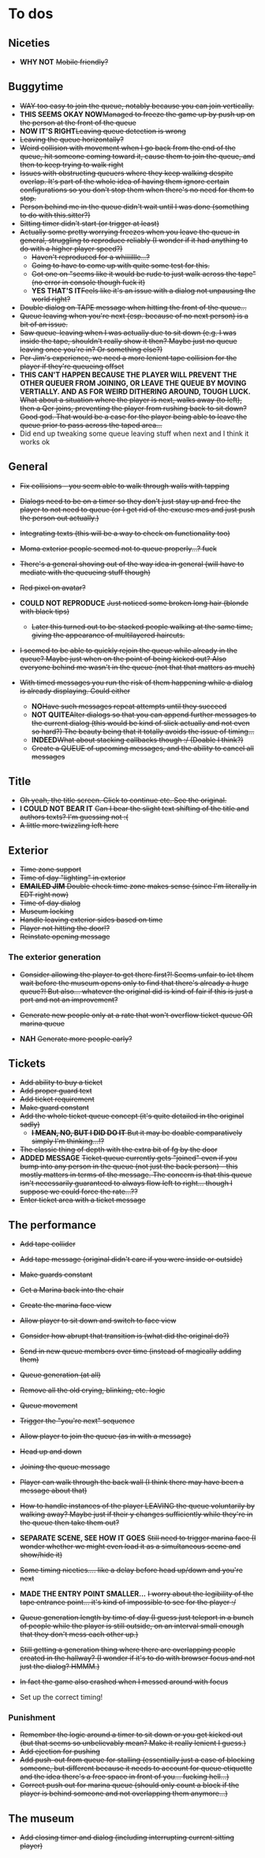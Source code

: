 # To dos

## Niceties
* **WHY NOT** ~~Mobile friendly?~~

## Buggytime
* ~~WAY too easy to join the queue, notably because you can join vertically.~~
* **THIS SEEMS OKAY NOW**~~Managed to freeze the game up by push up on the person at the front of the queue~~
* **NOW IT'S RIGHT**~~Leaving queue detection is wrong~~
* ~~Leaving the queue horizontally?~~
* ~~Weird collision with movement when I go back from the end of the queue, hit someone coming toward it, cause them to join the queue, and then to keep trying to walk right~~
* ~~Issues with obstructing queuers where they keep walking despite overlap. It's part of the whole idea of having them ignore certain configurations so you don't stop them when there's no need for them to stop.~~
* ~~Person behind me in the queue didn't wait until I was done (something to do with this.sitter?)~~
* ~~Sitting timer didn't start (or trigger at least)~~
* ~~Actually some pretty worrying freezes when you leave the queue in general, struggling to reproduce reliably (I wonder if it had anything to do with a higher player speed?)~~
  * ~~Haven't reproduced for a whiiiillle...?~~
  * ~~Going to have to come up with quite some test for this.~~
  * ~~Got one on "seems like it would be rude to just walk across the tape" (no error in console though fuck it)~~
  * **YES THAT'S IT**~~Feels like it's an issue with a dialog not unpausing the world right?~~
* ~~Double dialog on TAPE message when hitting the front of the queue...~~
* ~~Queue leaving when you're next (esp. because of no next person) is a bit of an issue.~~
* ~~Saw queue-leaving when I was actually due to sit down (e.g. I was inside the tape, shouldn't really show it then? Maybe just no queue leaving once you're in? Or something else?)~~
* ~~Per Jim's experience, we need a more lenient tape collision for the player if they're queueing offset~~
* **THIS CAN'T HAPPEN BECAUSE THE PLAYER WILL PREVENT THE OTHER QUEUER FROM JOINING, OR LEAVE THE QUEUE BY MOVING VERTIALLY. AND AS FOR WEIRD DITHERING AROUND, TOUGH LUCK.** ~~What about a situation where the player is next, walks away (to left), then a Qer joins, preventing the player from rushing back to sit down? Good god. That would be a case for the player being able to leave the queue prior to pass across the taped area...~~
* Did end up tweaking some queue leaving stuff when next and I think it works ok

## General
* ~~Fix collisions - you seem able to walk through walls with tapping~~
* ~~Dialogs need to be on a timer so they don't just stay up and free the player to not need to queue (or I get rid of the excuse mes and just push the person out actually.)~~
* ~~Integrating texts (this will be a way to check on functionality too)~~
* ~~Moma exterior people seemed not to queue properly...? fuck~~
* ~~There's a general shoving out of the way idea in general (will have to mediate with the queueing stuff though)~~
* ~~Red pixel on avatar?~~
* **COULD NOT REPRODUCE** ~~Just noticed some broken long hair (blonde with black tips)~~
  * ~~Later this turned out to be stacked people walking at the same time, giving the appearance of multilayered haircuts.~~
* ~~I seemed to be able to quickly rejoin the queue while already in the queue? Maybe just when on the point of being kicked out? Also everyone behind me wasn't in the queue (not that that matters as much)~~

* ~~With timed messages you run the risk of them happening while a dialog is already displaying. Could either~~
  * **NO**~~Have such messages repeat attempts until they succeed~~
  * **NOT QUITE**~~Alter dialogs so that you can append further messages to the current dialog (this would be kind of slick actually and not even so hard?) The beauty being that it totally avoids the issue of timing...~~
  * **INDEED**~~What about stacking callbacks though :/ (Doable I think?)~~
  * ~~Create a QUEUE of upcoming messages, and the ability to cancel all messages~~

## Title
* ~~Oh yeah, the title screen. Click to continue etc. See the original.~~
* **I COULD NOT BEAR IT** ~~Can I bear the slight text shifting of the title and authors texts? I'm guessing not :(~~
* ~~A little more twizzling left here~~

## Exterior
* ~~Time zone support~~
* ~~Time of day "lighting" in exterior~~
* ~~**EMAILED JIM** Double check time zone makes sense (since I'm literally in EDT right now)~~
* ~~Time of day dialog~~
* ~~Museum locking~~
* ~~Handle leaving exterior sides based on time~~
* ~~Player not hitting the door!?~~
* ~~Reinstate opening message~~

### The exterior generation
* ~~Consider allowing the player to get there first?! Seems unfair to let them wait before the museum opens only to find that there's already a huge queue?! But also... whatever the original did is kind of fair if this is just a port and not an improvement?~~

* ~~Generate new people only at a rate that won't overflow ticket queue OR marina queue~~
* **NAH** ~~Generate more people early?~~

## Tickets
* ~~Add ability to buy a ticket~~
* ~~Add proper guard text~~
* ~~Add ticket requirement~~
* ~~Make guard constant~~
* ~~Add the whole ticket queue concept (it's quite detailed in the original sadly)~~
  * ~~**I MEAN, NO, BUT I DID DO IT** But it may be doable comparatively simply I'm thinking...!?~~
* ~~The classic thing of depth with the extra bit of fg by the door~~
* **ADDED MESSAGE** ~~Ticket queue currently gets "joined" even if you bump into any person in the queue (not just the back person) - this mostly matters in terms of the message. The concern is that this queue isn't necessarily guaranteed to always flow left to right... though I suppose we could force the rate...??~~
* ~~Enter ticket area with a ticket message~~

## The performance
* ~~Add tape collider~~
* ~~Add tape message (original didn't care if you were inside or outside)~~
* ~~Make guards constant~~
* ~~Get a Marina back into the chair~~
* ~~Create the marina face view~~
* ~~Allow player to sit down and switch to face view~~
* ~~Consider how abrupt that transition is (what did the original do?)~~
* ~~Send in new queue members over time (instead of magically adding them)~~
* ~~Queue generation (at all)~~
* ~~Remove all the old crying, blinking, etc. logic~~
* ~~Queue movement~~
* ~~Trigger the "you're next" sequence~~
* ~~Allow player to join the queue (as in with a message)~~
* ~~Head up and down~~
* ~~Joining the queue message~~
* ~~Player can walk through the back wall (I think there may have been a message about that)~~
* ~~How to handle instances of the player LEAVING the queue voluntarily by walking away? Maybe just if their y changes sufficiently while they're in the queue then take them out?~~
* **SEPARATE SCENE, SEE HOW IT GOES** ~~Still need to trigger marina face (I wonder whether we might even load it as a simultaneous scene and show/hide it)~~
* ~~Some timing niceties.... like a delay before head up/down and you're next~~
* **MADE THE ENTRY POINT SMALLER...** ~~I worry about the legibility of the tape entrance point... it's kind of impossible to see for the player :/~~
* ~~Queue generation length by time of day (I guess just teleport in a bunch of people while the player is still outside, on an interval small enough that they don't mess each other up.)~~
* ~~Still getting a generation thing where there are overlapping people created in the hallway? (I wonder if it's to do with browser focus and not just the dialog? HMMM.)~~
* ~~In fact the game also crashed when I messed around with focus~~

* Set up the correct timing!

### Punishment
* ~~Remember the logic around a timer to sit down or you get kicked out (but that seems so unbelievably mean? Make it really lenient I guess.)~~
* ~~Add ejection for pushing~~
* ~~Add push-out from queue for stalling (essentially just a case of blocking someone, but different because it needs to account for queue etiquette and the idea there's a free space in front of you... fucking hell...)~~
* ~~Correct push out for marina queue (should only count a block if the player is behind someone and not overlapping them anymore...)~~

## The museum
* ~~Add closing timer and dialog (including interrupting current sitting player)~~
